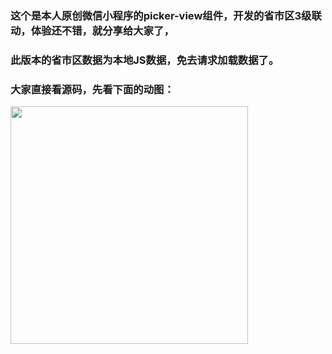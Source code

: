 ### 这个是本人原创微信小程序的picker-view组件，开发的省市区3级联动，体验还不错，就分享给大家了，


### 此版本的省市区数据为本地JS数据，免去请求加载数据了。

### 大家直接看源码，先看下面的动图：



<img src="https://github.com/treadpit/wx_selectArea/blob/master/screenshot/182245dl7zwrbc5rl2g7ls.gif" width="380px">